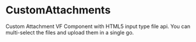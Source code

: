 # CustomAttachments
Custom Attachment VF Component with HTML5 input type file api. You can multi-select the files and upload them in a single go.
